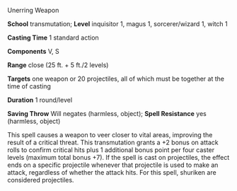 Unerring Weapon

**School** transmutation; **Level** inquisitor 1, magus 1, sorcerer/wizard 1, witch 1

**Casting Time** 1 standard action

**Components** V, S

**Range** close (25 ft. + 5 ft./2 levels)

**Targets** one weapon or 20 projectiles, all of which must be together at the time of casting

**Duration** 1 round/level

**Saving Throw** Will negates (harmless, object); **Spell Resistance** yes (harmless, object)

This spell causes a weapon to veer closer to vital areas, improving the result of a critical threat. This transmutation grants a +2 bonus on attack rolls to confirm critical hits plus 1 additional bonus point per four caster levels (maximum total bonus +7). If the spell is cast on projectiles, the effect ends on a specific projectile whenever that projectile is used to make an attack, regardless of whether the attack hits. For this spell, shuriken are considered projectiles.

